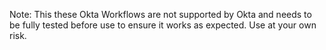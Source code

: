 Note: This these Okta Workflows are not supported by Okta and needs to be fully tested before use to ensure it works as expected. Use at your own risk.

